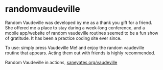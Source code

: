 # randomvaudeville
Random Vaudeville was developed by me as a thank you gift for a friend. She offered me a place to stay during a week-long conference, and a mobile app/website of random vaudeville routines seemed to be a fun show of gratitude. It has been a practice coding site ever since.

To use: simply press Vaudeville Me! and enjoy the random vaudeville routine that appears. Acting them out with friends is highly recommended.

Random Vaudeville in actions, [saneyates.org/vaudeville](http://saneyates.org/vaudeville/)
